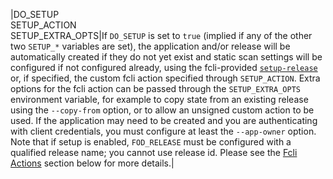 |DO_SETUP<br/>SETUP_ACTION<br/>SETUP_EXTRA_OPTS|If `DO_SETUP` is set to `true` (implied if any of the other two `SETUP_*` variables are set), the application and/or release will be automatically created if they do not yet exist and static scan settings will be configured if not configured already, using the fcli-provided [`setup-release`]({{var:fcli-doc-base-url}}fod-actions.html#_setup_release) or, if specified, the custom fcli action specified through `SETUP_ACTION`. Extra options for the fcli action can be passed through the `SETUP_EXTRA_OPTS` environment variable, for example to copy state from an existing release using the `--copy-from` option, or to allow an unsigned custom action to be used. If the application may need to be created and you are authenticating with client credentials, you must configure at least the `--app-owner` option. Note that if setup is enabled, `FOD_RELEASE` must be configured with a qualified release name; you cannot use release id. Please see the [Fcli Actions](#fortify-on-demand-fcli-actions) section below for more details.|
